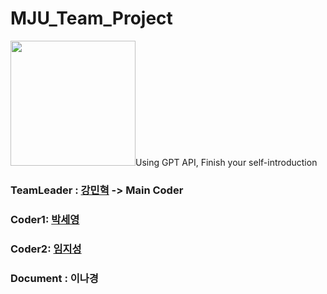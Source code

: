 # MJU_Team_Project

<img src = "https://search.pstatic.net/common/?src=http%3A%2F%2Fblogfiles.naver.net%2FMjAyMjAxMjFfMTU0%2FMDAxNjQyNzI0NTQ3NzM4.CJXpLHkw-RTh5PtPQlw8X8kkPxQTJHGykalNX3Tt6eIg.G2DFcbK_ECC6jAyH1qCZFDSwgcoLQAMXQewa3ODlj_Mg.PNG.designerjuni%2F%25B8%25ED%25C1%25F6%25B4%25EB%25C7%25D0%25B1%25B3%25B7%25CE%25B0%25ED.png&type=sc960_832" width="200" />Using GPT API, Finish your self-introduction

  
  
  
  

### TeamLeader : [강민혁](https://github.com/kminh1209) -> Main Coder
### Coder1: [박세영](https://github.com/spy6940)
### Coder2: [임지성](https://github.com/jiseong3030)
### Document : 이나경
